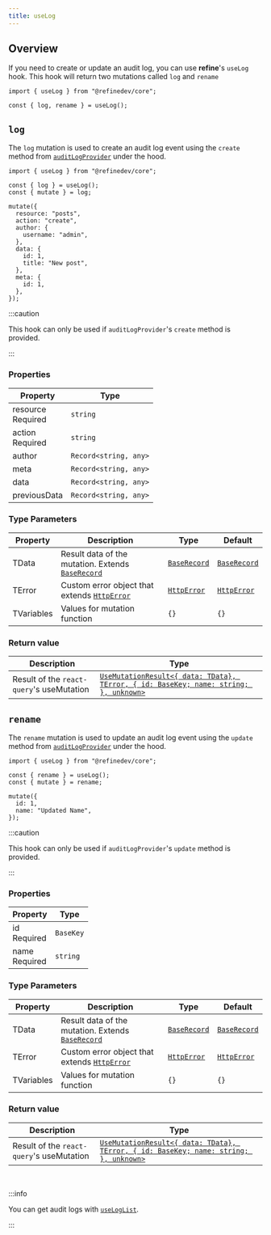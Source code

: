 ```yaml
---
title: useLog
---
```


## Overview

If you need to create or update an audit log, you can use **refine**'s `useLog` hook. This hook will return two mutations called `log` and `rename`

```tsx
import { useLog } from "@refinedev/core";

const { log, rename } = useLog();
```

## `log`

The `log` mutation is used to create an audit log event using the `create` method from [`auditLogProvider`](/docs/api-reference/core/providers/audit-log-provider.md#create) under the hood.

```tsx
import { useLog } from "@refinedev/core";

const { log } = useLog();
const { mutate } = log;

mutate({
  resource: "posts",
  action: "create",
  author: {
    username: "admin",
  },
  data: {
    id: 1,
    title: "New post",
  },
  meta: {
    id: 1,
  },
});
```

:::caution

This hook can only be used if `auditLogProvider`'s `create` method is provided.

:::

### Properties

| Property                                                                                            | Type                  |
| --------------------------------------------------------------------------------------------------- | --------------------- |
| <div className="required-block"><div>resource</div> <div className=" required">Required</div></div> | `string`              |
| <div className="required-block"><div>action</div> <div className=" required">Required</div></div>   | `string`              |
| author                                                                                              | `Record<string, any>` |
| meta                                                                                                | `Record<string, any>` |
| data                                                                                                | `Record<string, any>` |
| previousData                                                                                        | `Record<string, any>` |

### Type Parameters

| Property   | Description                                                                                            | Type                                                              | Default                                                           |
| ---------- | ------------------------------------------------------------------------------------------------------ | ----------------------------------------------------------------- | ----------------------------------------------------------------- |
| TData      | Result data of the mutation. Extends [`BaseRecord`](/docs/api-reference/core/interfaces.md#baserecord) | [`BaseRecord`](/docs/api-reference/core/interfaces.md#baserecord) | [`BaseRecord`](/docs/api-reference/core/interfaces.md#baserecord) |
| TError     | Custom error object that extends [`HttpError`](/docs/api-reference/core/interfaces.md#httperror)       | [`HttpError`](/docs/api-reference/core/interfaces.md#httperror)   | [`HttpError`](/docs/api-reference/core/interfaces.md#httperror)   |
| TVariables | Values for mutation function                                                                           | `{}`                                                              | `{}`                                                              |

### Return value

| Description                               | Type                                                                                                                                           |
| ----------------------------------------- | ---------------------------------------------------------------------------------------------------------------------------------------------- |
| Result of the `react-query`'s useMutation | [`UseMutationResult<{ data: TData}, TError, { id: BaseKey; name: string; }, unknown>`](https://react-query.tanstack.com/reference/useMutation) |

## `rename`

The `rename` mutation is used to update an audit log event using the `update` method from [`auditLogProvider`](/docs/api-reference/core/providers/audit-log-provider.md#update) under the hood.

```tsx
import { useLog } from "@refinedev/core";

const { rename } = useLog();
const { mutate } = rename;

mutate({
  id: 1,
  name: "Updated Name",
});
```

:::caution

This hook can only be used if `auditLogProvider`'s `update` method is provided.

:::

### Properties

| Property                                       | Type      |
| ---------------------------------------------- | --------- |
| id<div className=" required">Required</div>    | `BaseKey` |
| name <div className=" required">Required</div> | `string`  |

### Type Parameters

| Property   | Description                                                                                            | Type                                                              | Default                                                           |
| ---------- | ------------------------------------------------------------------------------------------------------ | ----------------------------------------------------------------- | ----------------------------------------------------------------- |
| TData      | Result data of the mutation. Extends [`BaseRecord`](/docs/api-reference/core/interfaces.md#baserecord) | [`BaseRecord`](/docs/api-reference/core/interfaces.md#baserecord) | [`BaseRecord`](/docs/api-reference/core/interfaces.md#baserecord) |
| TError     | Custom error object that extends [`HttpError`](/docs/api-reference/core/interfaces.md#httperror)       | [`HttpError`](/docs/api-reference/core/interfaces.md#httperror)   | [`HttpError`](/docs/api-reference/core/interfaces.md#httperror)   |
| TVariables | Values for mutation function                                                                           | `{}`                                                              | `{}`                                                              |

### Return value

| Description                               | Type                                                                                                                                           |
| ----------------------------------------- | ---------------------------------------------------------------------------------------------------------------------------------------------- |
| Result of the `react-query`'s useMutation | [`UseMutationResult<{ data: TData}, TError, { id: BaseKey; name: string; }, unknown>`](https://react-query.tanstack.com/reference/useMutation) |

<br />

:::info

You can get audit logs with [`useLogList`](/docs/api-reference/core/hooks/audit-log/useLogList.md).

:::
